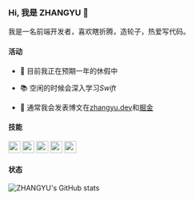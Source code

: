 ### Hi, 我是 ZHANGYU 👋

我是一名前端开发者，喜欢瞎折腾，造轮子，热爱写代码。

#### 活动

- 🌱 目前我正在预期一年的休假中

- 📚 空闲的时候会深入学习*Swift*

- 📝 通常我会发表博文在[zhangyu.dev](https://zhangyu.dev)和[掘金](https://juejin.cn/user/4089838986339927)


#### 技能
  
<code><img src="https://upload.vectorlogo.zone/logos/javascript/images/239ec8a4-163e-4792-83b6-3f6d96911757.svg" width="24"/></code>
<code><img src="https://upload.vectorlogo.zone/logos/typescriptlang/images/235f610f-bc79-428a-9511-b3de5c3b1208.svg" width="24"/></code>
<code><img src="https://www.vectorlogo.zone/logos/reactjs/reactjs-icon.svg" width="24"/></code>
<code><img src="https://www.vectorlogo.zone/logos/vuejs/vuejs-icon.svg" width="24"/></code>
<code><img src="https://developer.apple.com/swift/images/swift-logo.svg" width="24" /></code>


<div id="github-stats">
  <h4>状态</h4>
  
  ![ZHANGYU's GitHub stats](https://github-readme-stats.vercel.app/api?username=zhangyu1818)
</div>
